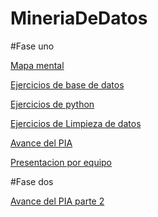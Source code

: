 # MineriaDeDatos
#Fase uno

[Mapa mental](https://github.com/YaelGarciaPartida/MineriaDeDatos/blob/main/MapaMental_1_1797297.pdf)

[Ejercicios de base de datos](https://github.com/mariagarnica/_mineria/blob/main/Equipo_2-Ejercicio%20Base%20de%20Datos.pdf)

[Ejercicios de python](https://github.com/YaelGarciaPartida/MineriaDeDatos/blob/main/Ej_Python_1797297.ipynb)

[Ejercicios de Limpieza de datos](https://github.com/calebmarentes10/Mineria-de-datos-/blob/main/Ej_Limpieza_Equipo2.ipynb)

[Avance del PIA](https://github.com/calebmarentes10/Mineria-de-datos-/blob/main/Avance1_PIA_Equipo2.ipynb) 

[Presentacion por equipo](https://github.com/mariagarnica/_mineria/blob/main/Presentacion_MetricasdeEvaluacion_Equipo2.pdf)

#Fase dos

[Avance del PIA parte 2](https://github.com/calebmarentes10/Mineria-de-datos-/blob/main/AvancePIA_II_Grupo001_2.ipynb )
